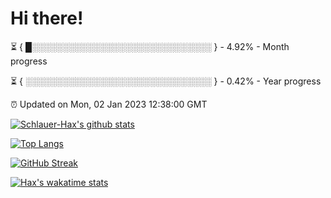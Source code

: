 # Hi there!

⏳ { █░░░░░░░░░░░░░░░░░░░░░░░░░░░░░ } - 4.92% - Month progress

⏳ { ░░░░░░░░░░░░░░░░░░░░░░░░░░░░░░ } - 0.42% - Year progress

⏰ Updated on Mon, 02 Jan 2023 12:38:00 GMT


[![Schlauer-Hax's github stats](https://github-readme-stats.vercel.app/api?username=Schlauer-Hax&show_icons=true&theme=dark&count_private=true)](https://github.com/Schlauer-Hax)


[![Top Langs](https://github-readme-stats.vercel.app/api/top-langs/?username=Schlauer-Hax&layout=compact&theme=dark)](https://github.com/Schlauer-Hax?tab=repositories)

[![GitHub Streak](https://streak-stats.demolab.com?user=Schlauer-Hax&theme=dark)](https://git.io/streak-stats)

[![Hax's wakatime stats](https://github-readme-stats.vercel.app/api/wakatime?username=Hax&theme=dark)](https://wakatime.com/@Hax)

